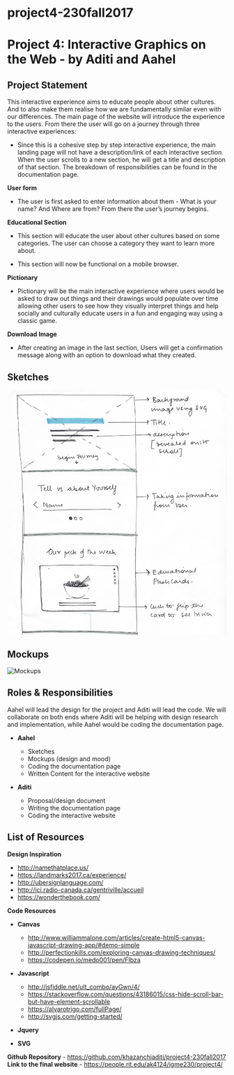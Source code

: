 # project4-230fall2017
# Project 4: Interactive Graphics on the Web - by Aditi and Aahel

## Project Statement
This interactive experience aims to educate people about other cultures. And to also make them realise how we are fundamentally similar even with our differences. The main page of the website will introduce the experience to the users. From there the user will go on a journey through three interactive experiences:

* Since this is a cohesive step by step interactive experience, the main landing page will not have a description/link of each interactive section. When the user scrolls to a new section, he will get a title and description of that section. The breakdown of responsibilities can be found in the documentation page.

**User form**
- The user is first asked to enter information about them - What is your name? And Where are from? From there the user’s journey begins.

**Educational Section**
- This section will educate the user about other cultures based on some categories. The user can choose a category they want to learn more about.

* This section will now be functional on a mobile browser.

**Pictionary**
- Pictionary will be the main interactive experience where users would be asked to draw out things and their drawings would populate over time allowing other users to see how they visually interpret things and help socially and culturally educate users in a fun and engaging way using a classic game. 

**Download Image**
- After creating an image in the last section, Users will get a confirmation message along with an option to download what they created.

## Sketches
![Sketches](https://github.com/khazanchiaditi/project4-230fall2017/blob/master/sketch.jpg)

## Mockups
![Mockups](https://github.com/khazanchiaditi/project4-230fall2017/tree/master/design_screens)

## Roles & Responsibilities
Aahel will lead the design for the project and Aditi will lead the code. We will collaborate on both ends where Aditi will be helping with design research and implementation, while Aahel would be coding the documentation page.

- **Aahel**
  - Sketches
  - Mockups (design and mood)
  - Coding the documentation page
  - Written Content for the interactive website
  
- **Aditi**
  - Proposal/design document
  - Writing the documentation page
  - Coding the interactive website

## List of Resources

**Design Inspiration**
- http://namethatplace.us/
- https://landmarks2017.ca/experience/
- http://ubersignlanguage.com/
- http://ici.radio-canada.ca/gentriville/accueil
- https://wonderthebook.com/

**Code Resources**
- **Canvas**
  - http://www.williammalone.com/articles/create-html5-canvas-javascript-drawing-app/#demo-simple
  - http://perfectionkills.com/exploring-canvas-drawing-techniques/
  - https://codepen.io/medo001/pen/FIbza

- **Javascript**
  - http://jsfiddle.net/ult_combo/ayGwn/4/
  - https://stackoverflow.com/questions/43186015/css-hide-scroll-bar-but-have-element-scrollable
  - https://alvarotrigo.com/fullPage/
  - http://svgjs.com/getting-started/
  
- **Jquery**
- **SVG**

**Github Repository** - https://github.com/khazanchiaditi/project4-230fall2017
**Link to the final website** - https://people.rit.edu/ak4124/igme230/project4/


